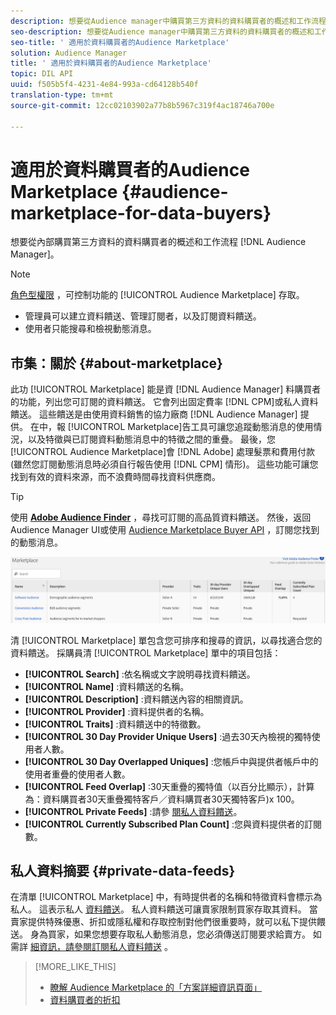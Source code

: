 ```yaml
---
description: 想要從Audience manager中購買第三方資料的資料購買者的概述和工作流程
seo-description: 想要從Audience manager中購買第三方資料的資料購買者的概述和工作流程
seo-title: ' 適用於資料購買者的Audience Marketplace'
solution: Audience Manager
title: ' 適用於資料購買者的Audience Marketplace'
topic: DIL API
uuid: f505b5f4-4231-4e84-993a-cd64128b540f
translation-type: tm+mt
source-git-commit: 12cc02103902a77b8b5967c319f4ac18746a700e

---
```



# 適用於資料購買者的Audience Marketplace {#audience-marketplace-for-data-buyers}

想要從內部購買第三方資料的資料購買者的概述和工作流程 [!DNL Audience Manager]。

>[!NOTE]
>[角色型權限](../../../reporting/reports-dashboard.md) ，可控制功能的 [!UICONTROL Audience Marketplace] 存取。
>
>* 管理員可以建立資料饋送、管理訂閱者，以及訂閱資料饋送。
>* 使用者只能搜尋和檢視動態消息。


## 市集：關於 {#about-marketplace}

<!-- c_marketplace_about.xml -->

此功 [!UICONTROL Marketplace] 能是資 [!DNL Audience Manager] 料購買者的功能，列出您可訂閱的資料饋送。 它會列出固定費率 [!DNL CPM]或私人資料饋送。 這些饋送是由使用資料銷售的協力廠商 [!DNL Audience Manager] 提供。 在中，報 [!UICONTROL Marketplace]告工具可讓您追蹤動態消息的使用情況，以及特徵與已訂閱資料動態消息中的特徵之間的重疊。 最後，您 [!UICONTROL Audience Marketplace]會 [!DNL Adobe] 處理髮票和費用付款(雖然您訂閱動態消息時必須自行報告使用 [!DNL CPM] 情形)。 這些功能可讓您找到有效的資料來源，而不浪費時間尋找資料供應商。

>[!TIP]
> 
>使用 **[Adobe Audience Finder](https://www.adobe-audience-finder.com/)** ，尋找可訂閱的高品質資料饋送。 然後，返回Audience Manager UI或使用 [Audience Marketplace Buyer API](https://bank.demdex.com/portal/swagger/index.html#/Audience_Marketplace_Buyer_API) ，訂閱您找到的動態消息。

![](assets/buyer_marketplace.png)

清 [!UICONTROL Marketplace] 單包含您可排序和搜尋的資訊，以尋找適合您的資料饋送。 採購員清 [!UICONTROL Marketplace] 單中的項目包括：

* **[!UICONTROL Search]** :依名稱或文字說明尋找資料饋送。
* **[!UICONTROL Name]** :資料饋送的名稱。
* **[!UICONTROL Description]** :資料饋送內容的相關資訊。
* **[!UICONTROL Provider]** :資料提供者的名稱。
* **[!UICONTROL Traits]** :資料饋送中的特徵數。
* **[!UICONTROL 30 Day Provider Unique Users]** :過去30天內檢視的獨特使用者人數。
* **[!UICONTROL 30 Day Overlapped Uniques]** :您帳戶中與提供者帳戶中的使用者重疊的使用者人數。
* **[!UICONTROL Feed Overlap]** :30天重疊的獨特值（以百分比顯示），計算為：資料購買者30天重疊獨特客戶／資料購買者30天獨特客戶)x 100。
* **[!UICONTROL Private Feeds]** :請參 [閱私人資料饋送](../../../features/audience-marketplace/marketplace-private-feeds.md)。
* **[!UICONTROL Currently Subscribed Plan Count]** :您與資料提供者的訂閱數。

## 私人資料摘要 {#private-data-feeds}

在清單 [!UICONTROL Marketplace] 中，有時提供者的名稱和特徵資料會標示為私人。 這表示私人 [資料饋送](../../../features/audience-marketplace/marketplace-private-feeds.md)。 私人資料饋送可讓賣家限制買家存取其資料。 當賣家提供特殊優惠、折扣或隱私權和存取控制對他們很重要時，就可以私下提供餵送。 身為買家，如果您想要存取私人動態消息，您必須傳送訂閱要求給賣方。 如需詳 [細資訊，請參閱訂閱私人資料饋送](../../../features/audience-marketplace/marketplace-data-buyers/marketplace-manage-subscriptions.md#subscript-private-data-feed) 。

>[!MORE_LIKE_THIS]
>
>* [瞭解 Audience Marketplace 的「方案詳細資訊頁面」](../../../features/audience-marketplace/marketplace-data-buyers/marketplace-manage-subscriptions.md#marketplace-buyer-details)
>* [資料購買者的折扣](../../../features/audience-marketplace/marketplace-data-buyers/marketplace-manage-subscriptions.md#buyer-discount)

